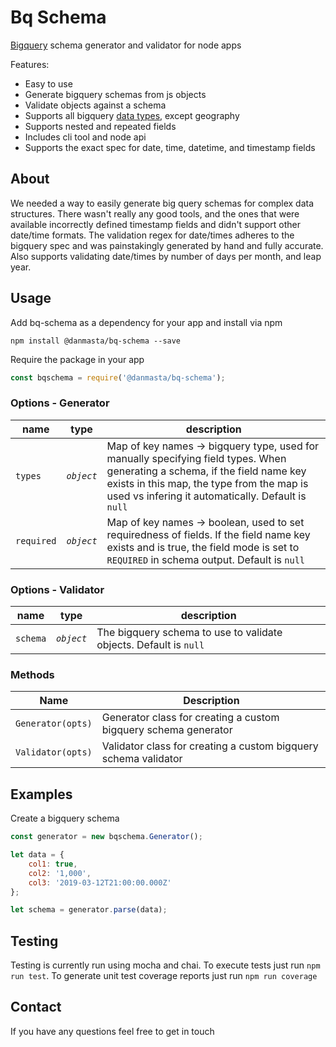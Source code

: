 # Bq Schema
[Bigquery](https://cloud.google.com/bigquery/) schema generator and validator for node apps

Features:
* Easy to use
* Generate bigquery schemas from js objects
* Validate objects against a schema
* Supports all bigquery [data types](https://cloud.google.com/bigquery/docs/reference/standard-sql/data-types), except geography
* Supports nested and repeated fields
* Includes cli tool and node api
* Supports the exact spec for date, time, datetime, and timestamp fields

## About
We needed a way to easily generate big query schemas for complex data structures. There wasn't really any good tools, and the ones that were available incorrectly defined timestamp fields and didn't support other date/time formats. The validation regex for date/times adheres to the bigquery spec and was painstakingly generated by hand and fully accurate. Also supports validating date/times by number of days per month, and leap year.

## Usage
Add bq-schema as a dependency for your app and install via npm
```
npm install @danmasta/bq-schema --save
```
Require the package in your app
```javascript
const bqschema = require('@danmasta/bq-schema');
```

### Options - Generator
name | type | description
-----|----- | -----------
`types` | *`object`* | Map of key names -> bigquery type, used for manually specifying field types. When generating a schema, if the field name key exists in this map, the type from the map is used vs infering it automatically. Default is `null`
`required` | *`object`* | Map of key names -> boolean, used to set requiredness of fields. If the field name key exists and is true, the field mode is set to `REQUIRED` in schema output. Default is `null`

### Options - Validator
name | type | description
-----|----- | -----------
`schema` | *`object`* | The bigquery schema to use to validate objects. Default is `null`

### Methods
Name | Description
-----|------------
`Generator(opts)` | Generator class for creating a custom bigquery schema generator
`Validator(opts)` | Validator class for creating a custom bigquery schema validator

## Examples
Create a bigquery schema
```javascript
const generator = new bqschema.Generator();

let data = {
    col1: true,
    col2: '1,000',
    col3: '2019-03-12T21:00:00.000Z'
};

let schema = generator.parse(data);
```

## Testing
Testing is currently run using mocha and chai. To execute tests just run `npm run test`. To generate unit test coverage reports just run `npm run coverage`

## Contact
If you have any questions feel free to get in touch
